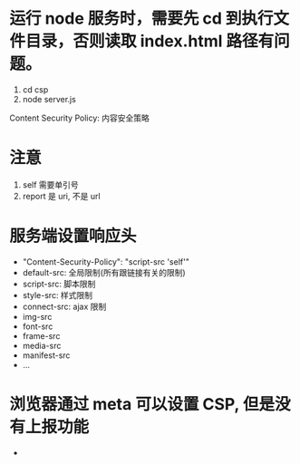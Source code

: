 # 运行 node 服务时，需要先 cd 到执行文件目录，否则读取 index.html 路径有问题。

1. cd csp
2. node server.js

Content Security Policy: 内容安全策略

# 注意

1. self 需要单引号
2. report 是 uri, 不是 url

# 服务端设置响应头

- "Content-Security-Policy": "script-src 'self'"
- default-src: 全局限制(所有跟链接有关的限制)
- script-src: 脚本限制
- style-src: 样式限制
- connect-src: ajax 限制
- img-src
- font-src
- frame-src
- media-src
- manifest-src
- ...

# 浏览器通过 meta 可以设置 CSP, 但是没有上报功能

- <meta http-equiv="Content-Security-Policy" content="script-src 'self';" />
